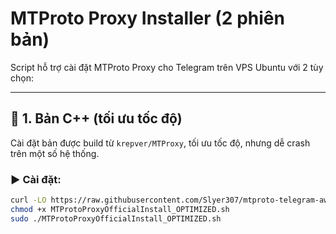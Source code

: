 # MTProto Proxy Installer (2 phiên bản)

Script hỗ trợ cài đặt MTProto Proxy cho Telegram trên VPS Ubuntu với 2 tùy chọn:

---

## 🚀 1. Bản **C++ (tối ưu tốc độ)**

Cài đặt bản được build từ `krepver/MTProxy`, tối ưu tốc độ, nhưng dễ crash trên một số hệ thống.

### ▶️ Cài đặt:

```bash
curl -LO https://raw.githubusercontent.com/Slyer307/mtproto-telegram-aws/main/MTProtoProxyOfficialInstall_OPTIMIZED.sh
chmod +x MTProtoProxyOfficialInstall_OPTIMIZED.sh
sudo ./MTProtoProxyOfficialInstall_OPTIMIZED.sh
